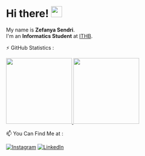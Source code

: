 <!--
**zefanyasendri/zefanyasendri** is a ✨ _special_ ✨ repository because its `README.md` (this file) appears on your GitHub profile.

Here are some ideas to get you started:

- 🔭 I’m currently working on ...
- 🌱 I’m currently learning ...
- 👯 I’m looking to collaborate on ...
- 🤔 I’m looking for help with ...
- 💬 Ask me about ...
- 📫 How to reach me: ...
- 😄 Pronouns: ...
- ⚡ Fun fact: ...
-->

# Hi there! <img src="https://raw.githubusercontent.com/MartinHeinz/MartinHeinz/master/wave.gif" width="30px">

My name is **Zefanya Sendri**.\
I'm an **Informatics Student** at [ITHB](https://www.ithb.ac.id/).



:zap: GitHub Statistics :
<p align="left">
<a href="https://github.com/zefanyasendri">
  <!--  color : yeblu  -->
  <img height="180em" src="https://github-readme-stats.vercel.app/api?username=zefanyasendri&theme=graywhite&show_icons=true"/>
  <img height="180em" src="https://github-readme-stats.vercel.app//api/top-langs/?username=zefanyasendri&theme=graywhite&layout=compact"/>
</a>
<!--   <a href="https://www.instagram.com/zefanyasendri/" target="_blank">
    <img alt="Instagram" src="https://img.shields.io/badge/instagram-%23E4405F.svg?&style=for-the-badge&logo=instagram&logoColor=white" />
  </a>  -->
</p>

📫 You Can Find Me at :

[![Instagram](https://img.shields.io/badge/--instagram?label=Instagram&logo=Instagram&style=social)](https://www.instagram.com/zefanyasendri/) 
[![LinkedIn](https://img.shields.io/badge/--linkedin?label=LinkedIn&logo=LinkedIn&style=social)](https://www.linkedin.com/in/zefanyasendri)

